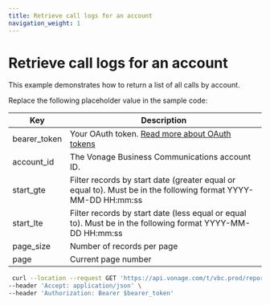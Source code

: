```yaml
---
title: Retrieve call logs for an account
navigation_weight: 1
---
```


# Retrieve call logs for an account
This example demonstrates how to return a list of all calls by account.

Replace the following placeholder value in the sample code:

| Key | Description |
| --- | ----------- |
| bearer_token      | Your OAuth token. [Read more about OAuth tokens](/concepts/guides/create-an-access-token) |
| account_id        | The Vonage Business Communications account ID. |
| start_gte         | Filter records by start date (greater equal or equal to). Must be in the following format YYYY-MM-DD HH:mm:ss | 
| start_lte         | Filter records by start date (less equal or equal to).  Must be in the following format YYYY-MM-DD HH:mm:ss | 
| page_size         | Number of records per page |
| page              | Current page number |

``` bash
 curl --location --request GET 'https://api.vonage.com/t/vbc.prod/reports/v1/accounts/$account_id/call-logs?start:gte=$start_gte&start:lte=$start_lte&page_size=$page_size&page=$page' \
--header 'Accept: application/json' \
--header 'Authorization: Bearer $bearer_token'
```
